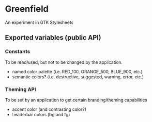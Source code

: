 # Greenfield

An experiment in GTK Stylesheets

## Exported variables (public API)

### Constants

To be read/used, but not to be changed by the application.

- named color palette (i.e. RED_100, ORANGE_500, BLUE_900, etc.)
- semantic colors? (i.e. destructive, suggested, warning, error, etc.)

### Theming API

To be set by an application to get certain branding/theming capabilities

- accent color (and contrasting color?)
- headerbar colors (bg and fg)

